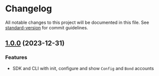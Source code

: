 # Changelog

All notable changes to this project will be documented in this file. See [standard-version](https://github.com/conventional-changelog/standard-version) for commit guidelines.

## [1.0.0](https://github.com/marinade-finance/validator-bonds/compare/v1.0.0) (2023-12-31)


### Features

* SDK and CLI with init, configure and show `Config` and `Bond` accounts